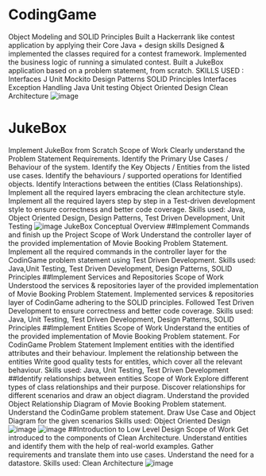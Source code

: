 # CodingGame
Object Modeling and SOLID Principles 
Built a Hackerrank like contest application by applying their Core Java + design skills
Designed & implemented the classes required for a contest framework.
Implemented the business logic of running a simulated contest.
Built a JukeBox application based on a problem statement, from scratch.
SKILLS USED : 
Interfaces
J Unit
Mockito
Design Patterns
SOLID Principles
Interfaces
Exception Handling
Java
Unit testing
Object Oriented Design
Clean Architecture
![image](https://github.com/anuj2398/CodingGame/assets/59406385/15e1c53f-a855-41dd-bc49-1ae49e1685a3)
# JukeBox
Implement JukeBox from Scratch
Scope of Work
Clearly understand the Problem Statement Requirements.
Identify the Primary Use Cases / Behaviour of the system.
Identify the Key Objects / Entities from the listed use cases.
Identify the behaviours / supported operations for Identified objects.
Identify Interactions between the entities (Class Relationships).
Implement all the required layers embracing the clean architecture style.
Implement all the required layers step by step in a Test-driven development style to ensure correctness and better code coverage.
Skills used:
Java, Object Oriented Design, Design Patterns, Test Driven Development, Unit Testing
![image](https://github.com/anuj2398/CodingGame/assets/59406385/84ef3e74-478c-42de-8d44-dbae6c02d2cd)
JukeBox Conceptual Overview
##Implement Commands and finish up the Project
Scope of Work
Understand the controller layer of the provided implementation of Movie Booking Problem Statement.
Implement all the required commands in the controller layer for the CodinGame problem statement using Test Driven Development.
Skills used:
Java,Unit Testing, Test Driven Development, Design Patterns, SOLID Principles
##Implement Services and Repositories
Scope of Work
Understood the services & repositories layer of the provided implementation of Movie Booking Problem Statement.
Implemented services & repositories layer of CodinGame adhering to the SOLID principles.
Followed Test Driven Development to ensure correctness and better code coverage.
Skills used:
Java, Unit Testing, Test Driven Development, Design Patterns, SOLID Principles
##Implement Entities
Scope of Work
Understand the entities of the provided implementation of Movie Booking Problem statement.
For CodinGame Problem Statement
Implement entities with the identified attributes and their behaviour.
Implement the relationship between the entities
Write good quality tests for entitles, which cover all the relevant behaviour.
Skills used:
Java, Unit Testing, Test Driven Development
##Identify relationships between entities
Scope of Work
Explore different types of class relationships and their purpose.
Discover relationships for different scenarios and draw an object diagram.
Understand the provided Object Relationship Diagram of Movie Booking Problem statement.
Understand the CodinGame problem statement. Draw Use Case and Object Diagram for the given scenarios
Skills used:
Object Oriented Design
![image](https://github.com/anuj2398/CodingGame/assets/59406385/f2dde60a-e1cc-4578-9f1e-c06d86969803)
![image](https://github.com/anuj2398/CodingGame/assets/59406385/8f03dc84-530f-456a-b941-e0a0dba280b6)
##Introduction to Low Level Design
Scope of Work
Get introduced to the components of Clean Architecture.
Understand entities and identify them with the help of real-world examples.
Gather requirements and translate them into use cases.
Understand the need for a datastore.
Skills used:
Clean Architecture
![image](https://github.com/anuj2398/CodingGame/assets/59406385/46b8bedd-066a-4682-9ab6-8fd44c614b49)

